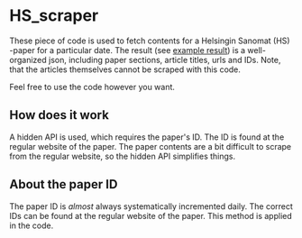 # HS_scraper
These piece of code is used to fetch contents for a Helsingin Sanomat (HS) -paper for a particular date. The result (see [example result](https://www.hs.fi/api/editions/3831/toc)) is a well-organized json, including paper sections, article titles, urls and IDs. Note, that the articles themselves cannot be scraped with this code.

Feel free to use the code however you want.

## How does it work
A hidden API is used, which requires the paper's ID. The ID is found at the regular website of the paper. The paper contents are a bit difficult to scrape from the regular website, so the hidden API simplifies things. 

## About the paper ID
The paper ID is *almost* always systematically incremented daily. The correct IDs can be found at the regular website of the paper. This method is applied in the code.
